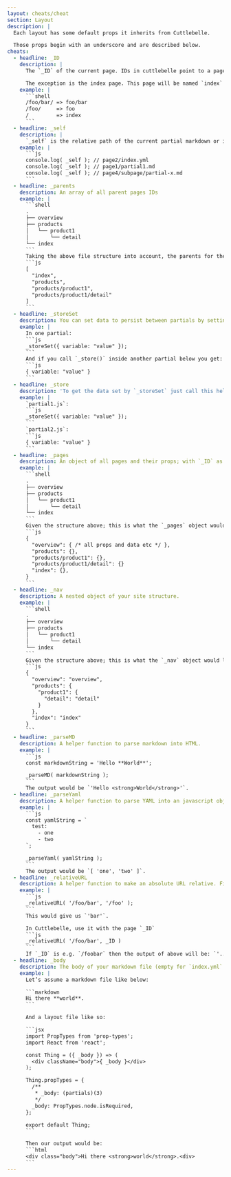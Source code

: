 ```yaml
---
layout: cheats/cheat
section: Layout
description: |
  Each layout has some default props it inherits from Cuttlebelle.

  Those props begin with an underscore and are described below.
cheats:
  - headline: _ID
    description: |
      The `_ID` of the current page. IDs in cuttlebelle point to a page and a derived from their relative url. They are therefor unique to each page.

      The exception is the index page. This page will be named `index` by default and can be changed in the settings.
    example: |
      ```shell
      /foo/bar/ => foo/bar
      /foo/     => foo
      /         => index
      ```
  - headline: _self
    description: |
      `_self` is the relative path of the current partial markdown or index.yml.
    example: |
      ```js
      console.log( _self ); // page2/index.yml
      console.log( _self ); // page1/partial1.md
      console.log( _self ); // page4/subpage/partial-x.md
      ```
  - headline: _parents
    description: An array of all parent pages IDs
    example: |
      ```shell
      .
      ├── overview
      ├── products
      │   └── product1
      │       └── detail
      └── index
      ```
      Taking the above file structure into account, the parents for the page `product/product1/detail` would be:
      ```js
      [
        "index",
        "products",
        "products/product1",
        "products/product1/detail"
      ]
      ```
  - headline: _storeSet
    description: You can set data to persist between partials by setting them with this helper.
    example: |
      In one partial:
      ```js
      _storeSet({ variable: "value" });
      ```
      And if you call `_store()` inside another partial below you get:
      ```js
      { variable: "value" }
      ```
  - headline: _store
    description: 'To get the data set by `_storeSet` just call this helper function:'
    example: |
      `partial1.js`:
      ```js
      _storeSet({ variable: "value" });
      ```
      `partial2.js`:
      ```js
      { variable: "value" }
      ```
  - headline: _pages
    description: An object of all pages and their props; with `_ID` as their key. Each page also get the `_url` prop automatically attached.
    example: |
      ```shell
      .
      ├── overview
      ├── products
      │   └── product1
      │       └── detail
      └── index
      ```
      Given the structure above; this is what the `_pages` object would look like:
      ```js
      {
        "overview": { /* all props and data etc */ },
        "products": {},
        "products/product1": {},
        "products/product1/detail": {}
        "index": {},
      }
      ```
  - headline: _nav
    description: A nested object of your site structure.
    example: |
      ```shell
      .
      ├── overview
      ├── products
      │   └── product1
      │       └── detail
      └── index
      ```
      Given the structure above; this is what the `_nav` object would look like.:
      ```js
      {
        "overview": "overview",
        "products": {
          "product1": {
            "detail": "detail"
          }
        },
        "index": "index"
      }
      ```
  - headline: _parseMD
    description: A helper function to parse markdown into HTML.
    example: |
      ```js
      const markdownString = 'Hello **World**';

      _parseMD( markdownString );
      ```
      The output would be `'Hello <strong>World</strong>'`.
  - headline: _parseYaml
    description: A helper function to parse YAML into an javascript object.
    example: |
      ```js
      const yamlString = `
        test:
          - one
          - two
      `;

      _parseYaml( yamlString );
      ```
      The output would be `[ 'one', 'two' ]`.
  - headline: _relativeURL
    description: A helper function to make an absolute URL relative. First argument is the target, second is the base.
    example: |
      ```js
      _relativeURL( '/foo/bar', '/foo' );
      ```
      This would give us `'bar'`.

      In Cuttlebelle, use it with the page `_ID`
      ```js
      _relativeURL( '/foo/bar', _ID )
      ```
      If `_ID` is e.g. `/foobar` then the output of above will be: `'../foo/bar'`.
  - headline: _body
    description: The body of your markdown file (empty for `index.yml` files).
    example: |
      Let’s assume a markdown file like below:

      ```markdown
      Hi there **world**.
      ```

      And a layout file like so:

      ```jsx
      import PropTypes from 'prop-types';
      import React from 'react';

      const Thing = ({ _body }) => (
        <div className="body">{ _body }</div>
      );

      Thing.propTypes = {
        /**
         * _body: (partials)(3)
         */
        _body: PropTypes.node.isRequired,
      };

      export default Thing;
      ```

      Then our output would be:
      ```html
      <div class="body">Hi there <strong>world</strong>.<div>
      ```
---
```

